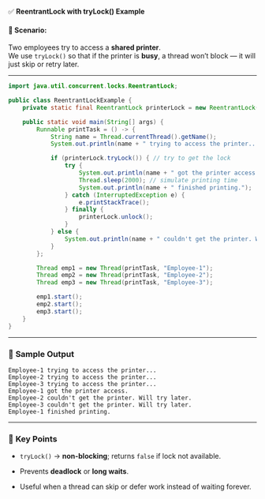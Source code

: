  ✅ **ReentrantLock with tryLock() Example**

#### 🧠 Scenario:

Two employees try to access a **shared printer**.  
We use `tryLock()` so that if the printer is **busy**, a thread won’t block — it will just skip or retry later.

---

```java
import java.util.concurrent.locks.ReentrantLock;

public class ReentrantLockExample {
    private static final ReentrantLock printerLock = new ReentrantLock();

    public static void main(String[] args) {
        Runnable printTask = () -> {
            String name = Thread.currentThread().getName();
            System.out.println(name + " trying to access the printer...");

            if (printerLock.tryLock()) { // try to get the lock
                try {
                    System.out.println(name + " got the printer access.");
                    Thread.sleep(2000); // simulate printing time
                    System.out.println(name + " finished printing.");
                } catch (InterruptedException e) {
                    e.printStackTrace();
                } finally {
                    printerLock.unlock();
                }
            } else {
                System.out.println(name + " couldn't get the printer. Will try later.");
            }
        };

        Thread emp1 = new Thread(printTask, "Employee-1");
        Thread emp2 = new Thread(printTask, "Employee-2");
        Thread emp3 = new Thread(printTask, "Employee-3");

        emp1.start();
        emp2.start();
        emp3.start();
    }
}
```

---

### 🧾 **Sample Output**

```
Employee-1 trying to access the printer...
Employee-2 trying to access the printer...
Employee-3 trying to access the printer...
Employee-1 got the printer access.
Employee-2 couldn't get the printer. Will try later.
Employee-3 couldn't get the printer. Will try later.
Employee-1 finished printing.
```

---

### 🧠 **Key Points**

- `tryLock()` → **non-blocking**; returns `false` if lock not available.
    
- Prevents **deadlock** or **long waits**.
    
- Useful when a thread can skip or defer work instead of waiting forever.
    